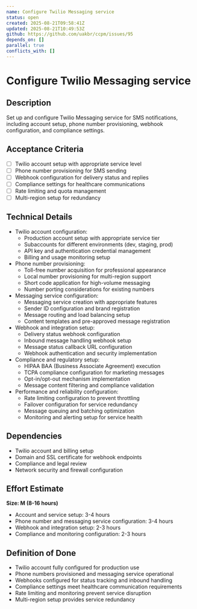 ```yaml
---
name: Configure Twilio Messaging service
status: open
created: 2025-08-21T09:58:41Z
updated: 2025-08-21T10:49:53Z
github: https://github.com/uakbr/ccpm/issues/95
depends_on: []
parallel: true
conflicts_with: []
---
```


# Configure Twilio Messaging service

## Description
Set up and configure Twilio Messaging service for SMS notifications, including account setup, phone number provisioning, webhook configuration, and compliance settings.

## Acceptance Criteria
- [ ] Twilio account setup with appropriate service level
- [ ] Phone number provisioning for SMS sending
- [ ] Webhook configuration for delivery status and replies
- [ ] Compliance settings for healthcare communications
- [ ] Rate limiting and quota management
- [ ] Multi-region setup for redundancy

## Technical Details
- Twilio account configuration:
  - Production account setup with appropriate service tier
  - Subaccounts for different environments (dev, staging, prod)
  - API key and authentication credential management
  - Billing and usage monitoring setup
- Phone number provisioning:
  - Toll-free number acquisition for professional appearance
  - Local number provisioning for multi-region support
  - Short code application for high-volume messaging
  - Number porting considerations for existing numbers
- Messaging service configuration:
  - Messaging service creation with appropriate features
  - Sender ID configuration and brand registration
  - Message routing and load balancing setup
  - Content templates and pre-approved message registration
- Webhook and integration setup:
  - Delivery status webhook configuration
  - Inbound message handling webhook setup
  - Message status callback URL configuration
  - Webhook authentication and security implementation
- Compliance and regulatory setup:
  - HIPAA BAA (Business Associate Agreement) execution
  - TCPA compliance configuration for marketing messages
  - Opt-in/opt-out mechanism implementation
  - Message content filtering and compliance validation
- Performance and reliability configuration:
  - Rate limiting configuration to prevent throttling
  - Failover configuration for service redundancy
  - Message queuing and batching optimization
  - Monitoring and alerting setup for service health

## Dependencies
- Twilio account and billing setup
- Domain and SSL certificate for webhook endpoints
- Compliance and legal review
- Network security and firewall configuration

## Effort Estimate
**Size: M (8-16 hours)**
- Account and service setup: 3-4 hours
- Phone number and messaging service configuration: 3-4 hours
- Webhook and integration setup: 2-3 hours
- Compliance and monitoring configuration: 2-3 hours

## Definition of Done
- Twilio account fully configured for production use
- Phone numbers provisioned and messaging service operational
- Webhooks configured for status tracking and inbound handling
- Compliance settings meet healthcare communication requirements
- Rate limiting and monitoring prevent service disruption
- Multi-region setup provides service redundancy
